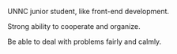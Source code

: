 UNNC junior student, like front-end development. 

Strong ability to cooperate and organize. 

Be able to deal with problems fairly and calmly.